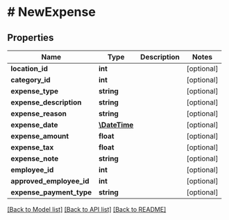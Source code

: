 # # NewExpense

## Properties

Name | Type | Description | Notes
------------ | ------------- | ------------- | -------------
**location_id** | **int** |  | [optional] 
**category_id** | **int** |  | [optional] 
**expense_type** | **string** |  | [optional] 
**expense_description** | **string** |  | [optional] 
**expense_reason** | **string** |  | [optional] 
**expense_date** | [**\DateTime**](\DateTime.md) |  | [optional] 
**expense_amount** | **float** |  | [optional] 
**expense_tax** | **float** |  | [optional] 
**expense_note** | **string** |  | [optional] 
**employee_id** | **int** |  | [optional] 
**approved_employee_id** | **int** |  | [optional] 
**expense_payment_type** | **string** |  | [optional] 

[[Back to Model list]](../../README.md#documentation-for-models) [[Back to API list]](../../README.md#documentation-for-api-endpoints) [[Back to README]](../../README.md)


